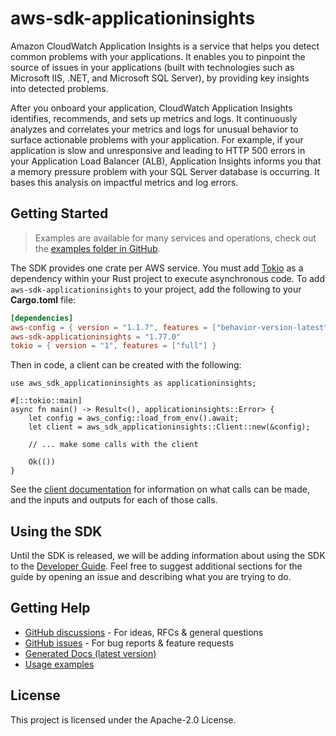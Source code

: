 # aws-sdk-applicationinsights

Amazon CloudWatch Application Insights is a service that helps you detect common problems with your applications. It enables you to pinpoint the source of issues in your applications (built with technologies such as Microsoft IIS, .NET, and Microsoft SQL Server), by providing key insights into detected problems.

After you onboard your application, CloudWatch Application Insights identifies, recommends, and sets up metrics and logs. It continuously analyzes and correlates your metrics and logs for unusual behavior to surface actionable problems with your application. For example, if your application is slow and unresponsive and leading to HTTP 500 errors in your Application Load Balancer (ALB), Application Insights informs you that a memory pressure problem with your SQL Server database is occurring. It bases this analysis on impactful metrics and log errors.

## Getting Started

> Examples are available for many services and operations, check out the
> [examples folder in GitHub](https://github.com/awslabs/aws-sdk-rust/tree/main/examples).

The SDK provides one crate per AWS service. You must add [Tokio](https://crates.io/crates/tokio)
as a dependency within your Rust project to execute asynchronous code. To add `aws-sdk-applicationinsights` to
your project, add the following to your **Cargo.toml** file:

```toml
[dependencies]
aws-config = { version = "1.1.7", features = ["behavior-version-latest"] }
aws-sdk-applicationinsights = "1.77.0"
tokio = { version = "1", features = ["full"] }
```

Then in code, a client can be created with the following:

```rust,no_run
use aws_sdk_applicationinsights as applicationinsights;

#[::tokio::main]
async fn main() -> Result<(), applicationinsights::Error> {
    let config = aws_config::load_from_env().await;
    let client = aws_sdk_applicationinsights::Client::new(&config);

    // ... make some calls with the client

    Ok(())
}
```

See the [client documentation](https://docs.rs/aws-sdk-applicationinsights/latest/aws_sdk_applicationinsights/client/struct.Client.html)
for information on what calls can be made, and the inputs and outputs for each of those calls.

## Using the SDK

Until the SDK is released, we will be adding information about using the SDK to the
[Developer Guide](https://docs.aws.amazon.com/sdk-for-rust/latest/dg/welcome.html). Feel free to suggest
additional sections for the guide by opening an issue and describing what you are trying to do.

## Getting Help

* [GitHub discussions](https://github.com/awslabs/aws-sdk-rust/discussions) - For ideas, RFCs & general questions
* [GitHub issues](https://github.com/awslabs/aws-sdk-rust/issues/new/choose) - For bug reports & feature requests
* [Generated Docs (latest version)](https://awslabs.github.io/aws-sdk-rust/)
* [Usage examples](https://github.com/awslabs/aws-sdk-rust/tree/main/examples)

## License

This project is licensed under the Apache-2.0 License.

